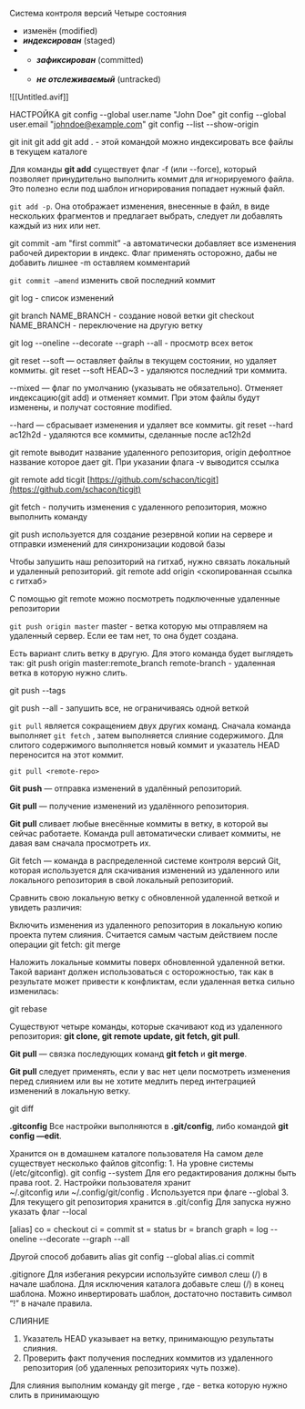 Система контроля версий
Четыре состояния
- изменён (modified)
- _**индексирован**_ (staged)
- - _**зафиксирован**_ (committed)
- - _**не отслеживаемый**_ (untracked)

![[Untitled.avif]]

НАСТРОЙКА
git config --global user.name "John Doe"
git config --global user.email "johndoe@example.com"
git config --list --show-origin


git init
git add <file>
git add . - этой командой можно индексировать все файлы в текущем каталоге

Для команды **git add** существует флаг -f (или --force), который позволяет принудительно выполнить коммит для игнорируемого файла. Это полезно если под шаблон игнорирования попадает нужный файл.

`git add -p`. Она отображает изменения, внесенные в файл, в виде нескольких фрагментов и предлагает выбрать, следует ли добавлять каждый из них или нет.


git commit -am "first commit”
-a автоматически добавляет все изменения рабочей директории в индекс. Флаг применять осторожно, дабы не добавить лишнее 
-m оставляем комментарий

`git commit –amend` изменить свой последний коммит


git log  -  список изменений

git branch NAME_BRANCH   - создание новой ветки
git checkout NAME_BRANCH  - переключение на другую ветку

git log --oneline --decorate --graph --all  - просмотр всех веток



git reset
--soft — оставляет файлы в текущем состоянии, но удаляет коммиты. git reset --soft HEAD~3 - удаляются последний три коммита.

--mixed — флаг по умолчанию (указывать не обязательно). Отменяет индексацию(git add) и отменяет коммит. При этом файлы будут изменены, и получат состояние modified.

--hard — сбрасывает изменения и удаляет все коммиты. 
git reset --hard ac12h2d   - удаляются все коммиты, сделанные после ac12h2d


git remote выводит название удаленного репозитория, origin дефолтное название которое дает git. При указании флага -v выводится ссылка


git remote add ticgit [https://github.com/schacon/ticgit](https://github.com/schacon/ticgit)


git fetch - получить изменения с удаленного репозитория, можно выполнить команду 

git push используется для создание резервной копии на сервере и отправки изменений для синхронизации кодовой базы

Чтобы запушить наш репозиторий на гитхаб, нужно связать локальный и удаленный репозиторий. git remote add origin <скопированная ссылка с гитхаб>

С помощью git remote можно посмотреть подключенные удаленные репозитории


`git push origin master`  master - ветка которую мы отправляем на удаленный сервер. Если ее там нет, то она будет создана.

Есть вариант слить ветку в другую. Для этого команда будет выглядеть так: 
git push origin master:remote_branch 
remote-branch - удаленная ветка в которую нужно слить.

git push --tags

git push --all  - запушить все, не ограничиваясь одной веткой


`git pull` является сокращением двух других команд. Сначала команда выполняет `git fetch` , затем выполняется слияние содержимого. Для слитого содержимого выполняется новый коммит и указатель HEAD переносится на этот коммит.

`git pull <remote-repo>`

**Git push** — отправка изменений в удалённый репозиторий.

**Git pull** — получение изменений из удалённого репозитория.

**Git pull** сливает любые внесённые коммиты в ветку, в которой вы сейчас работаете. Команда pull автоматически сливает коммиты, не давая вам сначала просмотреть их.

Git fetch — команда в распределенной системе контроля версий Git, которая используется для скачивания изменений из удаленного или локального репозитория в свой локальный репозиторий.

Сравнить свою локальную ветку с обновленной удаленной веткой и увидеть различия:


Включить изменения из удаленного репозитория в локальную копию проекта путем слияния. Считается самым частым действием после операции git fetch:
git merge

Наложить локальные коммиты поверх обновленной удаленной ветки. Такой вариант должен использоваться с осторожностью, так как в результате может привести к конфликтам, если удаленная ветка сильно изменилась:

git rebase 

Cуществуют четыре команды, которые скачивают код из удаленного репозитория: **git clone, git remote update, git fetch, git pull**.

**Git pull** — связка последующих команд **git fetch** и **git merge**.

**Git pull** следует применять, если у вас нет цели посмотреть изменения перед слиянием или вы не хотите медлить перед интеграцией изменений в локальную ветку.



git diff

**.gitconfig**
Все настройки выполняются в **.git/config**, либо командой **git config —edit**.

Хранится он в домашнем каталоге пользователя
На самом деле существует несколько файлов gitconfig: 1. На уровне системы (/etc/gitconfig). git config --system Для его редактирования должны быть права root. 2. Настройки пользователя хранит ~/.gitconfig или ~/.config/git/config . Используется при флаге --global 3. Для текущего git репозитория хранится в .git/config Для запуска нужно указать флаг --local

[alias]
  co = checkout
  ci = commit
  st = status
  br = branch
	graph = log --oneline --decorate --graph --all

Другой способ добавить alias git config --global alias.ci commit

.gitignore
Для избегания рекурсии используйте символ слеш (/) в начале шаблона.
Для исключения каталога добавьте слеш (/) в конец шаблона.
Можно инвертировать шаблон, достаточно поставить символ “!” в начале правила.


СЛИЯНИЕ

1. Указатель HEAD указывает на ветку, принимающую результаты слияния.
2. Проверить факт получения последних коммитов из удаленного репозитория (об удаленных репозиториях чуть позже).

Для слияния выполним команду git merge <name>, где <name> - ветка которую нужно слить в принимающую
